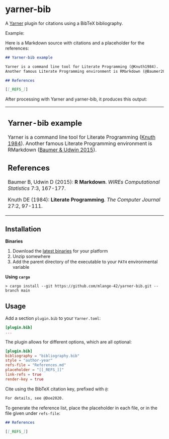 # yarner-bib

A [Yarner](https://github.com/mlange-42/yarner) plugin for citations using a BibTeX bibliography.

Example:

Here is a Markdown source with citations and a placeholder for the references:

```markdown
## Yarner-bib example

Yarner is a command line tool for Literate Programming (@Knuth1984).
Another famous Literate Programming environment is RMarkdown (@Baumer2015).

## References

[[_REFS_]]
```

After processing with Yarner and yarner-bib, it produces this output:

<table><tr><td>

## Yarner-bib example

Yarner is a command line tool for Literate Programming ([Knuth 1984](#cite-ref-Knuth1984)). Another famous Literate Programming environment is RMarkdown ([Baumer & Udwin 2015](#cite-ref-Baumer2015)).

## References

<a name="cite-ref-Baumer2015" id="cite-ref-Baumer2015"></a>Baumer B, Udwin D (2015): **R Markdown**. *WIREs Computational Statistics* 7:3, 167-177.

<a name="cite-ref-Knuth1984" id="cite-ref-Knuth1984"></a>Knuth DE (1984): **Literate Programming**. *The Computer Journal* 27:2, 97-111.
</td></tr></table>

## Installation

**Binaries**

1. Download the [latest binaries](https://github.com/mlange-42/yarner-bib/releases) for your platform
2. Unzip somewhere
3. Add the parent directory of the executable to your `PATH` environmental variable

**Using `cargo`**

```
> cargo install --git https://github.com/mlange-42/yarner-bib.git --branch main
```

## Usage

Add a section `plugin.bib` to your `Yarner.toml`:

```toml
[plugin.bib]
...
```

The plugin allows for different options, which are all optional:

```toml
[plugin.bib]
bibliography = "bibliography.bib"
style = "author-year"
refs-file = "References.md"
placeholder = "[[_REFS_]]"
link-refs = true
render-key = true
```

Cite using the BibTeX citation key, prefixed with `@`:

```markdown
For details, see @Doe2020.
```

To generate the reference list, place the placeholder in each file, or in the file given under `refs-file`:

```markdown
## References

[[_REFS_]]
```
